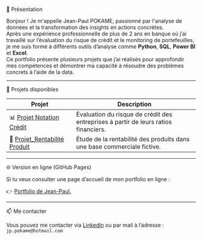 🙋 Présentation

Bonjour ! Je m'appelle Jean-Paul POKAME, passionné par l'analyse de données et la transformation des insights en actions concrètes.  
Après une expérience professionnelle de plus de 2 ans en banque où j’ai travaillé sur l’évaluation du risque de crédit et le monitoring de portefeuilles, je me suis formé à différents outils d’analyse comme **Python**, **SQL**, **Power BI** et **Excel**.  
Ce portfolio présente plusieurs projets que j’ai réalisés pour approfondir mes compétences et démontrer ma capacité à résoudre des problèmes concrets à l’aide de la data.

---

📂 Projets disponibles

| Projet | Description | 
|--------|-------------|
| 📊 [Projet Notation Crédit](./projet-notation-credit) | Évaluation du risque de crédit des entreprises à partir de leurs ratios financiers. | 
| 💼 [Projet_Rentabilité Produit](./projet-rentabilite-produit) | Étude de la rentabilité des produits dans une base commerciale fictive. | 

---

🌐 Version en ligne (GitHub Pages)

Si tu veux consulter une page d’accueil de mon portfolio en ligne :

👉 [Portfolio de Jean-Paul.](https://jeanpaul-p.github.io/Portfolio-data-analyst/)

---

📫 Me contacter

Vous pouvez me contacter via [LinkedIn](https://www.linkedin.com/in/jean-paul-pokame-2257ab1ab/) ou par mail à l’adresse : `jp.pokame@hotmail.com`
